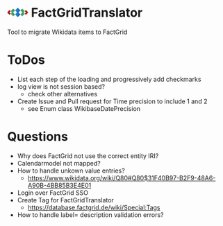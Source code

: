 # <img src="./src/wikibasemigrator/resources/logo.svg" width="48"> FactGridTranslator


Tool to migrate Wikidata items to FactGrid
# ToDos

* List each step of the loading and progressively add checkmarks
* log view is not session based?
  * check other alternatives
* Create Issue and Pull request for Time precision to include 1 and 2
  * see Enum class WikibaseDatePrecision

# Questions
* Why does FactGrid not use the correct entity IRI?
* Calendarmodel not mapped?
* How to handle unkown value entries?
  * https://www.wikidata.org/wiki/Q80#Q80$31F40B97-B2F9-48A6-A90B-4BB85B3E4E01
* Login over FactGrid SSO
* Create Tag for FactGridTranslator
  * https://database.factgrid.de/wiki/Special:Tags
* How to handle label= description validation errors?